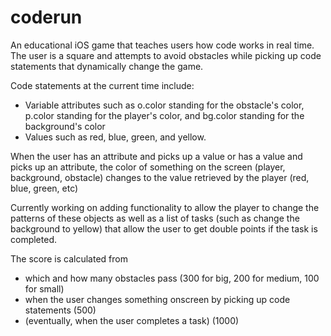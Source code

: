 # coderun

An educational iOS game that teaches users how code works in real time. The user is a square and attempts to avoid obstacles while picking up code statements that dynamically change the game. 

Code statements at the current time include:

- Variable attributes such as o.color standing for the obstacle's color, p.color standing for the player's color, and bg.color standing for the background's color
- Values such as red, blue, green, and yellow. 

When the user has an attribute and picks up a value or has a value and picks up an attribute, the color of something on the screen (player, background, obstacle) changes to the value retrieved by the player (red, blue, green, etc)

Currently working on adding functionality to allow the player to change the patterns of these objects as well as a list of tasks (such as change the background to yellow) that allow the user to get double points if the task is completed.

The score is calculated from
- which and how many obstacles pass (300 for big, 200 for medium, 100 for small)
- when the user changes something onscreen by picking up code statements (500)
- (eventually, when the user completes a task) (1000)